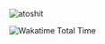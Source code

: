 <p align="left"> <img src="https://komarev.com/ghpvc/?username=atoshit&color=000000" alt="atoshit" /> </p>
<img src="https://wakatime.com/badge/user/2836c212-418e-410c-998f-fb78b7b30102.svg" alt="Wakatime Total Time"/>
